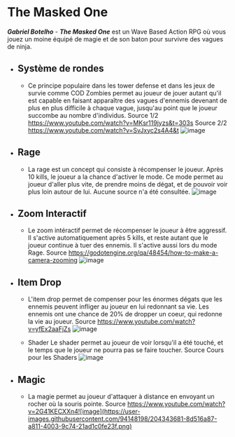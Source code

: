 
# The Masked One
***Gabriel Botelho***
	-
***The Masked One*** est un Wave Based Action RPG où vous jouez un moine équipé de magie et de son baton pour survivre des vagues de ninja. 

- Système de rondes
	-	
	
	- Ce principe populaire dans les tower defense et dans les jeux de survie comme COD Zombies permet au joueur de jouer autant qu'il est capable en faisant apparaître des vagues d'ennemis devenant de plus en plus difficile à chaque vague, jusqu'au point que le joueur succombe au nombre d'individus. 
	Source 1/2 https://www.youtube.com/watch?v=MKsr119jyzs&t=303s
	Source 2/2 https://www.youtube.com/watch?v=SvJxyc2s4A4&t
	![image](https://user-images.githubusercontent.com/94148198/204336722-31c9f6f7-77db-4c0f-800f-6181dc9cf1ae.png)
- Rage
	- 
	- La rage est un concept qui consiste à récompenser le joueur. Après 10 kills, le joueur a la chance d'activer le mode. Ce mode permet au joueur d'aller plus vite, de prendre moins de dégat, et de pouvoir voir plus loin autour de lui.
	Aucune source n'a été consultée.
![image](https://user-images.githubusercontent.com/94148198/204339284-38f77d62-0376-4bb6-8863-e6715a0c8c10.png)

- Zoom Interactif
	- 
	- Le zoom intéractif permet de récompenser le joueur à être aggressif. Il s'active automatiquement après 5 kills, et reste autant que le joueur continue à tuer des ennemis. Il s'active aussi lors du mode Rage.
	Source https://godotengine.org/qa/48454/how-to-make-a-camera-zooming
	![image](https://user-images.githubusercontent.com/94148198/204336722-31c9f6f7-77db-4c0f-800f-6181dc9cf1ae.png)
- Item Drop
	- 
	- L'item drop permet de compenser pour les énormes dégats que les ennemis peuvent infliger au joueur en lui redonnant sa vie. Les ennemis ont une chance de 20% de dropper un coeur, qui redonne la vie au joueur.
	Source https://www.youtube.com/watch?v=yfEx2aaFjZs
	        ![image](https://user-images.githubusercontent.com/94148198/204342194-f7685f7e-87de-42a4-a67a-34979fe2073d.png)

	- Shader
Le shader permet au joueur de voir lorsqu'il a été touché, et le temps que le joueur ne pourra pas se faire toucher.
Source Cours pour les Shaders 
        ![image](https://user-images.githubusercontent.com/94148198/204342835-e6fb011d-3a69-4487-8db6-f6c47bfcb20b.png)

- Magic
	- 
	 - La magie permet au joueur d'attaquer à distance en envoyant un rocher où la souris pointe.
	         Source https://www.youtube.com/watch?v=2G41KECXXn4![image](https://user-images.githubusercontent.com/94148198/204343681-8d516a87-a811-4003-9c74-21ad1c0fe23f.png)
